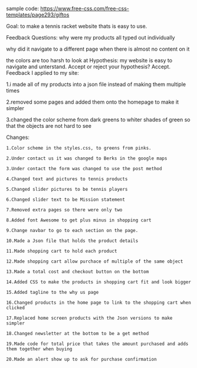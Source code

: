 sample code:
https://www.free-css.com/free-css-templates/page293/giftos

Goal:
to make a tennis racket website thats is easy to use.

Feedback Questions:
why were my products all typed out individually

why did it navigate to a different page when there is almost no content on it

the colors are too harsh to look at
Hypothesis:
my website is easy to navigate and unterstand.
Accept or reject your hypothesis?
Accept.
Feedback I applied to my site:

1.i made all of my products into a json file instead of making them multiple times

2.removed some pages and added them onto the homepage to make it simpler

3.changed the color scheme from dark greens to whiter shades of green so that the objects are not hard to see


Changes: 

    1.Color scheme in the styles.css, to greens from pinks. 

    2.Under contact us it was changed to Berks in the google maps 

    3.Under contact the form was changed to use the post method 

    4.Changed text and pictures to tennis products 

    5.Changed slider pictures to be tennis players 

    6.Changed slider text to be Mission statement 

    7.Removed extra pages so there were only two 

    8.Added font Awesome to get plus minus in shopping cart 

    9.Change navbar to go to each section on the page. 

    10.Made a Json file that holds the product details 

    11.Made shopping cart to hold each product 

    12.Made shopping cart allow purchace of multiple of the same object 

    13.Made a total cost and checkout button on the bottom 

    14.Added CSS to make the products in shopping cart fit and look bigger 

    15.Added tagline to the why us page 

    16.Changed products in the home page to link to the shopping cart when clicked 

    17.Replaced home screen products with the Json versions to make simpler 

    18.Changed newsletter at the bottom to be a get method 

    19.Made code for total price that takes the amount purchased and adds them together when buying 

    20.Made an alert show up to ask for purchase confirmation 
